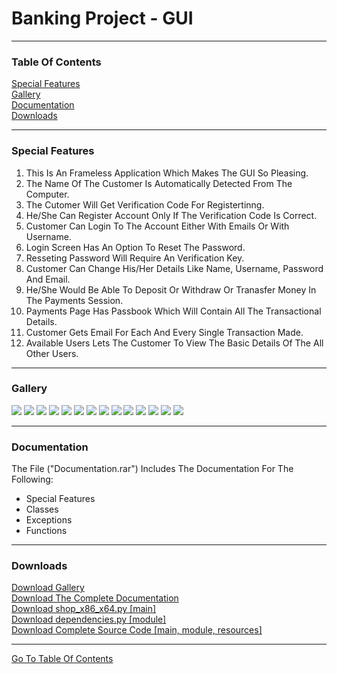 <h1 id="top">Banking Project - GUI</h1><hr>
<h3>Table Of Contents</h3>
<a href="#sf">Special Features</a><br>
<a href="#glry">Gallery</a><br>
<a href="#docs">Documentation</a><br>
<a href="#downloads">Downloads</a><br><hr>
<h3 id="sf">Special Features</h3>
<ol>
    <li>This Is An Frameless Application Which Makes The GUI So Pleasing.</li>
    <li>The Name Of The Customer Is Automatically Detected From The Computer.</li>
	<li>The Cutomer Will Get Verification Code For Registertinng.</li>
	<li>He/She Can Register Account Only If The Verification Code Is Correct.</li>
	<li>Customer Can Login To The Account Either With Emails Or With Username.</li>
	<li>Login Screen Has An Option To Reset The Password.</li>
	<li>Resseting Password Will Require An Verification Key.</li>
	<li>Customer Can Change His/Her Details Like Name, Username, Password And Email.</li>
	<li>He/She Would Be Able To Deposit Or Withdraw Or Tranasfer Money In The Payments Session.</li>
	<li>Payments Page Has Passbook Which Will Contain All The Transactional Details.</li>
	<li>Customer Gets Email For Each And Every Single Transaction Made.</li>
	<li>Available Users Lets The Customer To View The Basic Details Of The All Other Users.</li>
</ol><hr>
<h3 id="glry">Gallery</h3>
<img src="https://github.com/its-me-sv/Bank_x86_x64/blob/master/Snips/1.PNG">
<img src="https://github.com/its-me-sv/Bank_x86_x64/blob/master/Snips/2.PNG">
<img src="https://github.com/its-me-sv/Bank_x86_x64/blob/master/Snips/3.PNG">
<img src="https://github.com/its-me-sv/Bank_x86_x64/blob/master/Snips/4.PNG">
<img src="https://github.com/its-me-sv/Bank_x86_x64/blob/master/Snips/5.PNG">
<img src="https://github.com/its-me-sv/Bank_x86_x64/blob/master/Snips/6.PNG">
<img src="https://github.com/its-me-sv/Bank_x86_x64/blob/master/Snips/7.PNG">
<img src="https://github.com/its-me-sv/Bank_x86_x64/blob/master/Snips/8.PNG">
<img src="https://github.com/its-me-sv/Bank_x86_x64/blob/master/Snips/9.PNG">
<img src="https://github.com/its-me-sv/Bank_x86_x64/blob/master/Snips/10.PNG">
<img src="https://github.com/its-me-sv/Bank_x86_x64/blob/master/Snips/11.PNG">
<img src="https://github.com/its-me-sv/Bank_x86_x64/blob/master/Snips/12.PNG">
<img src="https://github.com/its-me-sv/Bank_x86_x64/blob/master/Snips/13.PNG">
<img src="https://github.com/its-me-sv/Bank_x86_x64/blob/master/Snips/14.PNG">
<hr>
<h3 id="docs">Documentation</h3>
The File ("Documentation.rar") Includes The Documentation For The Following:<br>
<ul>
    <li>Special Features</li>
    <li>Classes</li>
    <li>Exceptions</li>
    <li>Functions</li>
</ul><hr>
<h3 id="downloads">Downloads</h3>
<a href="Snips.rar">Download Gallery</a><br>
<a href="Documentation.rar">Download The Complete Documentation</a><br>
<a href="shop_x86_x64.py">Download shop_x86_x64.py [main]</a><br>
<a href="dependencies.py">Download dependencies.py [module]</a><br>
<a href="shopping_project.rar">Download Complete Source Code [main, module, resources]</a><br>
<hr>
<a href="#top">Go To Table Of Contents</a>
